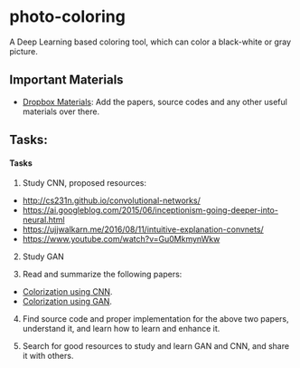 # photo-coloring
A Deep Learning based coloring tool, which can color a black-white or gray picture.

## Important Materials
- [Dropbox Materials](https://www.dropbox.com/home/photo-coloring): Add the papers, source codes and any other useful materials over there.

## Tasks:

#### Tasks
1. Study CNN, proposed resources:
- http://cs231n.github.io/convolutional-networks/ 
- https://ai.googleblog.com/2015/06/inceptionism-going-deeper-into-neural.html 
- https://ujjwalkarn.me/2016/08/11/intuitive-explanation-convnets/ 
- https://www.youtube.com/watch?v=Gu0MkmynWkw 

2. Study GAN

3. Read and summarize the following papers:
- [Colorization using CNN](http://hi.cs.waseda.ac.jp/~iizuka/projects/colorization/en/).
- [Colorization using GAN](https://www.dropbox.com/home/photo-coloring/Papers/Karim%20El%20Ghazouly/Colorization%20using%20GAN?preview=1803.05400.pdf).

4. Find source code and proper implementation for the above two papers, understand it, and learn how to learn and enhance it. 

5. Search for good resources to study and learn GAN and CNN, and share it with others.

